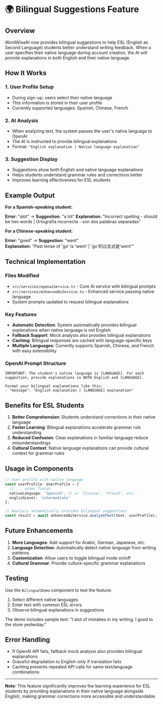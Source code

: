 # 🌍 Bilingual Suggestions Feature

## Overview

WordWiseAI now provides bilingual suggestions to help ESL (English as Second Language) students better understand writing feedback. When a user specifies their native language during account creation, the AI will provide explanations in both English and their native language.

## How It Works

### 1. User Profile Setup
- During sign-up, users select their native language
- This information is stored in their user profile
- Currently supported languages: Spanish, Chinese, French

### 2. AI Analysis
- When analyzing text, the system passes the user's native language to OpenAI
- The AI is instructed to provide bilingual explanations
- Format: `"English explanation | Native language explanation"`

### 3. Suggestion Display
- Suggestions show both English and native language explanations
- Helps students understand grammar rules and corrections better
- Improves learning effectiveness for ESL students

## Example Output

**For a Spanish-speaking student:**

**Error:** "alot" → **Suggestion:** "a lot"
**Explanation:** "Incorrect spelling - should be two words | Ortografía incorrecta - son dos palabras separadas"

**For a Chinese-speaking student:**

**Error:** "goed" → **Suggestion:** "went"  
**Explanation:** "Past tense of 'go' is 'went' | 'go'的过去式是'went'"

## Technical Implementation

### Files Modified
- `src/services/openaiService.ts` - Core AI service with bilingual prompts
- `src/services/enhancedAiService.ts` - Enhanced service passing native language
- System prompts updated to request bilingual explanations

### Key Features
- **Automatic Detection**: System automatically provides bilingual explanations when native language is not English
- **Fallback Support**: Mock analysis also provides bilingual explanations
- **Caching**: Bilingual responses are cached with language-specific keys
- **Multiple Languages**: Currently supports Spanish, Chinese, and French with easy extensibility

### OpenAI Prompt Structure
```
IMPORTANT: The student's native language is [LANGUAGE]. For each suggestion, provide explanations in BOTH English and [LANGUAGE].

Format your bilingual explanations like this:
- "message": "English explanation | [LANGUAGE] explanation"
```

## Benefits for ESL Students

1. **Better Comprehension**: Students understand corrections in their native language
2. **Faster Learning**: Bilingual explanations accelerate grammar rule understanding
3. **Reduced Confusion**: Clear explanations in familiar language reduce misunderstandings
4. **Cultural Context**: Native language explanations can provide cultural context for grammar rules

## Usage in Components

```typescript
// User profile with native language
const userProfile: UserProfile = {
  // ... other fields
  nativeLanguage: 'Spanish', // or 'Chinese', 'French', etc.
  englishLevel: 'intermediate'
};

// Analysis automatically provides bilingual suggestions
const result = await enhancedAiService.analyzeText(text, userProfile);
```

## Future Enhancements

1. **More Languages**: Add support for Arabic, German, Japanese, etc.
2. **Language Detection**: Automatically detect native language from writing patterns
3. **Customization**: Allow users to toggle bilingual mode on/off
4. **Cultural Grammar**: Provide culture-specific grammar explanations

## Testing

Use the `BilingualDemo` component to test the feature:
1. Select different native languages
2. Enter text with common ESL errors
3. Observe bilingual explanations in suggestions

The demo includes sample text: "I alot of mistakes in my writing. I goed to the store yesterday."

## Error Handling

- If OpenAI API fails, fallback mock analysis also provides bilingual explanations
- Graceful degradation to English-only if translation fails
- Caching prevents repeated API calls for same text/language combinations

---

**Note**: This feature significantly improves the learning experience for ESL students by providing explanations in their native language alongside English, making grammar corrections more accessible and understandable. 